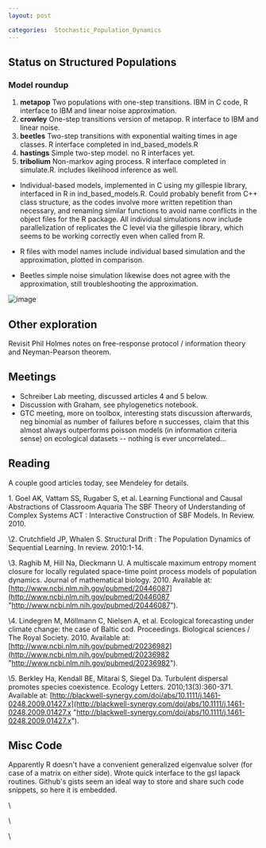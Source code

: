 ```yaml
---
layout: post

categories:  Stochastic_Population_Dynamics
---
```






 





Status on Structured Populations
--------------------------------

### Model roundup

1.  **metapop** Two populations with one-step transitions. IBM in C
    code, R interface to IBM and linear noise approximation.
2.  **crowley** One-step transitions version of metapop. R interface to
    IBM and linear noise.
3.  **beetles** Two-step transitions with exponential waiting times in
    age classes. R interface completed in ind\_based\_models.R
4.  **hastings** Simple two-step model. no R interfaces yet.
5.  **tribolium** Non-markov aging process. R interface completed in
    simulate.R. includes likelihood inference as well.

-   Individual-based models, implemented in C using my gillespie
    library, interfaced in R in ind\_based\_models.R. Could probably
    benefit from C++ class structure, as the codes involve more written
    repetition than necessary, and renaming similar functions to avoid
    name conflicts in the object files for the R package. All individual
    simulations now include parallelization of replicates the C level
    via the gillespie library, which seems to be working correctly even
    when called from R.

-   R files with model names include individual based simulation and the
    approximation, plotted in comparison.

-   Beetles simple noise simulation likewise does not agree with the
    approximation, still troubleshooting the approximation.

![image](http://openwetware.org/images/8/82/Beetles_bugs.png)

Other exploration
-----------------

Revisit Phil Holmes notes on free-response protocol / information theory
and Neyman-Pearson theorem.

Meetings
--------

-   Schreiber Lab meeting, discussed articles 4 and 5 below.
-   Discussion with Graham, see phylogenetics notebook.
-   GTC meeting, more on toolbox, interesting stats discussion
    afterwards, neg binomial as number of failures before n successes,
    claim that this almost always outperforms poisson models (in
    information criteria sense) on ecological datasets -- nothing is
    ever uncorrelated...

Reading
-------

A couple good articles today, see Mendeley for details.

﻿1. Goel AK, Vattam SS, Rugaber S, et al. Learning Functional and Causal
Abstractions of Classroom Aquaria The SBF Theory of Understanding of
Complex Systems ACT : Interactive Construction of SBF Models. In Review.
2010.

\2. Crutchfield JP, Whalen S. Structural Drift : The Population Dynamics
of Sequential Learning. In review. 2010:1-14.

\3. Raghib M, Hill Na, Dieckmann U. A multiscale maximum entropy moment
closure for locally regulated space-time point process models of
population dynamics. Journal of mathematical biology. 2010. Available
at:
[http://www.ncbi.nlm.nih.gov/pubmed/20446087](http://www.ncbi.nlm.nih.gov/pubmed/20446087 "http://www.ncbi.nlm.nih.gov/pubmed/20446087").

\4. Lindegren M, Möllmann C, Nielsen A, et al. Ecological forecasting
under climate change: the case of Baltic cod. Proceedings. Biological
sciences / The Royal Society. 2010. Available at:
[http://www.ncbi.nlm.nih.gov/pubmed/20236982](http://www.ncbi.nlm.nih.gov/pubmed/20236982 "http://www.ncbi.nlm.nih.gov/pubmed/20236982").

\5. Berkley Ha, Kendall BE, Mitarai S, Siegel Da. Turbulent dispersal
promotes species coexistence. Ecology Letters. 2010;13(3):360-371.
Available at:
[http://blackwell-synergy.com/doi/abs/10.1111/j.1461-0248.2009.01427.x](http://blackwell-synergy.com/doi/abs/10.1111/j.1461-0248.2009.01427.x "http://blackwell-synergy.com/doi/abs/10.1111/j.1461-0248.2009.01427.x").

Misc Code
---------

Apparently R doesn't have a convenient generalized eigenvalue solver
(for case of a matrix on either side). Wrote quick interface to the gsl
lapack routines. Github's gists seem an ideal way to store and share
such code snippets, so here it is embedded.

\

\

\

